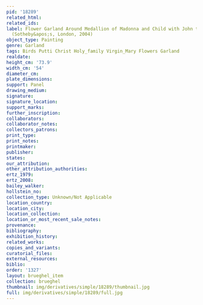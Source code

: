 ```yaml
---
pid: '18289'
related_html: 
related_ids: 
label: Flower Garland Around Medallion of Madonna and Child with John the Baptist
  (Sotheby&apos;s, London, 2004)
object_type: Painting
genre: Garland
tags: Birds Putti Christ Holy_family Virgin_Mary Flowers Garland
realdate: 
height_cm: '73.9'
width_cm: '54'
diameter_cm: 
plate_dimensions: 
support: Panel
drawing_medium: 
signature: 
signature_location: 
support_marks: 
further_inscription: 
collaborators: 
collaborator_notes: 
collectors_patrons: 
print_type: 
print_notes: 
printmaker: 
publisher: 
states: 
our_attribution: 
other_attribution_authorities: 
ertz_1979: 
ertz_2008: 
bailey_walker: 
hollstein_no: 
collection_type: Unknown/Not Applicable
location_country: 
location_city: 
location_collection: 
location_or_most_recent_sale_notes: 
provenance: 
bibliography: 
exhibition_history: 
related_works: 
copies_and_variants: 
curatorial_files: 
external_resources: 
biblio: 
order: '1327'
layout: brueghel_item
collection: brueghel
thumbnail: img/derivatives/simple/18289/thumbnail.jpg
full: img/derivatives/simple/18289/full.jpg
---
```


